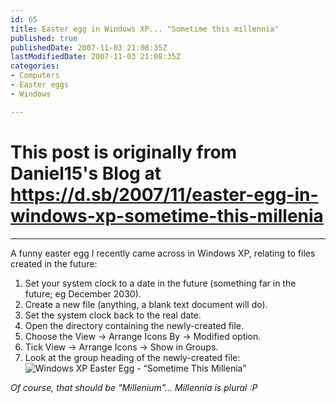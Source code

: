 ```yaml
---
id: 65
title: Easter egg in Windows XP... "Sometime this millennia"
published: true
publishedDate: 2007-11-03 21:08:35Z
lastModifiedDate: 2007-11-03 21:08:35Z
categories:
- Computers
- Easter eggs
- Windows

---
```


# This post is originally from Daniel15's Blog at https://d.sb/2007/11/easter-egg-in-windows-xp-sometime-this-millenia

---

A funny easter egg I recently came across in Windows XP, relating to files created in the future:

1. Set your system clock to a date in the future (something far in the future; eg December 2030).
2. Create a new file (anything, a blank text document will do).
3. Set the system clock back to the real date.
4. Open the directory containing the newly-created file.
5. Choose the View → Arrange Icons By → Modified option.
6. Tick View → Arrange Icons → Show in Groups.
7. Look at the group heading of the newly-created file:  
![Windows XP Easter Egg - “Sometime This Millenia”](http://www.daniel15.com/blog/wp-content/uploads/2007/11/windowsxp-egg.png)

*Of course, that should be "Millenium"... Millennia is plural :P*

  


